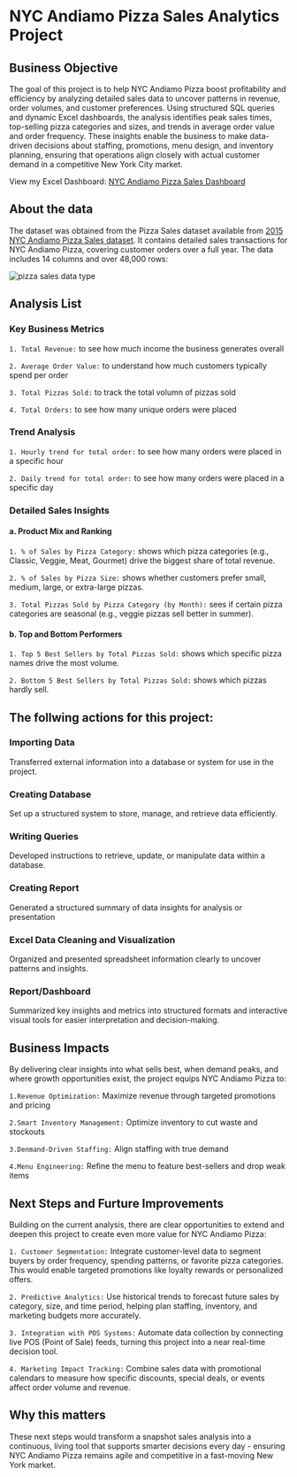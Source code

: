 # NYC Andiamo Pizza Sales Analytics Project 

## Business Objective 
The goal of this project is to help NYC Andiamo Pizza boost profitability and efficiency by analyzing detailed sales data to uncover patterns in revenue, order volumes, and customer preferences. Using structured SQL queries and dynamic Excel dashboards, the analysis identifies peak sales times, top-selling pizza categories and sizes, and trends in average order value and order frequency. These insights enable the business to make data-driven decisions about staffing, promotions, menu design, and inventory planning, ensuring that operations align closely with actual customer demand in a competitive New York City market.

View my Excel Dashboard: [NYC Andiamo Pizza Sales Dashboard](https://trungleportfolio.carrd.co/#sql1)

## About the data
The dataset was obtained from the Pizza Sales dataset available from [2015 NYC Andiamo Pizza Sales dataset](https://www.kaggle.com/datasets/nextmillionaire/pizza-sales-dataset?resource=download). It contains detailed sales transactions for NYC Andiamo Pizza, covering customer orders over a full year. The data includes 14 columns and over 48,000 rows:

![pizza sales data type ](https://github.com/user-attachments/assets/6c0a20c9-4010-4f31-96d3-c161f09f01d8)

## Analysis List 
### Key Business Metrics 
`1. Total Revenue:` to see how much income the business generates overall

`2. Average Order Value:` to understand how much customers typically spend per order

`3. Total Pizzas Sold:` to track the total volumn of pizzas sold

`4. Total Orders:` to see how many unique orders were placed

### Trend Analysis 
`1. Hourly trend for total order:` to see how many orders were placed in a specific hour

`2. Daily trend for total order:` to see how many orders were placed in a specific day

### Detailed Sales Insights
#### a. Product Mix and Ranking 
`1. % of Sales by Pizza Category:` shows which pizza categories (e.g., Classic, Veggie, Meat, Gourmet) drive the biggest share of total revenue.

`2. % of Sales by Pizza Size:` shows whether customers prefer small, medium, large, or extra-large pizzas.

`3. Total Pizzas Sold by Pizza Category (by Month):` sees if certain pizza categories are seasonal (e.g., veggie pizzas sell better in summer).

#### b. Top and Bottom Performers 
`1. Top 5 Best Sellers by Total Pizzas Sold:` shows which specific pizza names drive the most volume.

`2. Bottom 5 Best Sellers by Total Pizzas Sold:` shows which pizzas hardly sell.

## The follwing actions for this project: 
### Importing Data 
Transferred external information into a database or system for use in the project.

### Creating Database
Set up a structured system to store, manage, and retrieve data efficiently.

### Writing Queries
Developed instructions to retrieve, update, or manipulate data within a database.

### Creating Report
Generated a structured summary of data insights for analysis or presentation

### Excel Data Cleaning and Visualization
Organized and presented spreadsheet information clearly to uncover patterns and insights.

### Report/Dashboard
Summarized key insights and metrics into structured formats and interactive visual tools for easier interpretation and decision-making.

## Business Impacts 
By delivering clear insights into what sells best, when demand peaks, and where growth opportunities exist, the project equips NYC Andiamo Pizza to:

`1.Revenue Optimization:` Maximize revenue through targeted promotions and pricing

`2.Smart Inventory Management:` Optimize inventory to cut waste and stockouts

`3.Denmand-Driven Staffing:` Align staffing with true demand

`4.Menu Engineering:` Refine the menu to feature best-sellers and drop weak items

## Next Steps and Furture Improvements 
Building on the current analysis, there are clear opportunities to extend and deepen this project to create even more value for NYC Andiamo Pizza:

`1. Customer Segmentation:` Integrate customer-level data to segment buyers by order frequency, spending patterns, or favorite pizza categories. This would enable targeted promotions like loyalty rewards or personalized offers.

`2. Predictive Analytics:` Use historical trends to forecast future sales by category, size, and time period, helping plan staffing, inventory, and marketing budgets more accurately.

`3. Integration with POS Systems:` Automate data collection by connecting live POS (Point of Sale) feeds, turning this project into a near real-time decision tool.

`4. Marketing Impact Tracking:` Combine sales data with promotional calendars to measure how specific discounts, special deals, or events affect order volume and revenue.

## Why this matters 
These next steps would transform a snapshot sales analysis into a continuous, living tool that supports smarter decisions every day - ensuring NYC Andiamo Pizza remains agile and competitive in a fast-moving New York market.











